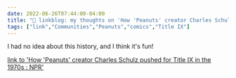```yaml
---
date: 2022-06-26T07:44:00-04:00
title: "🔗 linkblog: my thoughts on 'How 'Peanuts' creator Charles Schulz pushed for Title IX in the 1970s : NPR'"
tags: ["link","Communities","Peanuts","comics","Title IX"]
---
```

I had no idea about this history, and I think it's fun!
 

[link to 'How 'Peanuts' creator Charles Schulz pushed for Title IX in the 1970s : NPR'](https://www.npr.org/2022/06/26/1106886757/peanuts-one-of-the-worlds-most-popular-cartoons-pushed-for-title-ix-in-the-1970s)
